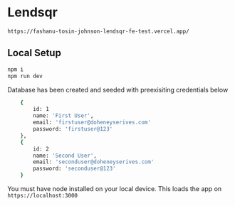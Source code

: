 # Lendsqr
`https://fashanu-tosin-johnson-lendsqr-fe-test.vercel.app/`


## Local Setup

```sh
npm i
npm run dev
```
Database has been created and seeded with preexisiting credentials below

```sh
    {
        id: 1
        name: 'First User',
        email: 'firstuser@doheneyserives.com'
        password: 'firstuser@123'
    },
    {
        id: 2
        name: 'Second User',
        email: 'seconduser@doheneyserives.com'
        password: 'seconduser@123'
    }
```

You must have node installed on your local device. This loads the app on `https://localhost:3000`